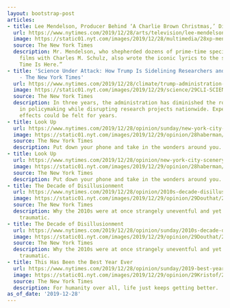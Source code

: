 ```yaml
---
layout: bootstrap-post
articles:
- title: Lee Mendelson, Producer Behind ‘A Charlie Brown Christmas,’ Dies at 86
  url: https://www.nytimes.com/2019/12/28/arts/television/lee-mendelson-dead.html
  image: https://static01.nyt.com/images/2019/12/28/multimedia/28xp-mendelson/28xp-mendelson-facebookJumbo.jpg
  source: The New York Times
  description: Mr. Mendelson, who shepherded dozens of prime-time specials and “Peanuts”
    films with Charles M. Schulz, also wrote the iconic lyrics to the song “Christmas
    Time Is Here.”
- title: 'Science Under Attack: How Trump Is Sidelining Researchers and Their Work
    - The New York Times'
  url: https://www.nytimes.com/2019/12/28/climate/trump-administration-war-on-science.html
  image: https://static01.nyt.com/images/2019/12/29/science/29CLI-SCIENCE-epa1/merlin_166206960_8d393c85-cb38-41de-84e3-053b2c70c014-facebookJumbo.jpg
  source: The New York Times
  description: In three years, the administration has diminished the role of science
    in policymaking while disrupting research projects nationwide. Experts say the
    effects could be felt for years.
- title: Look Up
  url: https://www.nytimes.com/2019/12/28/opinion/sunday/new-york-city-scenery.html
  image: https://static01.nyt.com/images/2019/12/29/opinion/28haberman/28haberman-facebookJumbo.jpg
  source: The New York Times
  description: Put down your phone and take in the wonders around you.
- title: Look Up
  url: https://www.nytimes.com/2019/12/28/opinion/new-york-city-scenery.html
  image: https://static01.nyt.com/images/2019/12/29/opinion/28haberman/28haberman-facebookJumbo.jpg
  source: The New York Times
  description: Put down your phone and take in the wonders around you.
- title: The Decade of Disillusionment
  url: https://www.nytimes.com/2019/12/28/opinion/2010s-decade-disillusionment.html
  image: https://static01.nyt.com/images/2019/12/29/opinion/29Douthat/29Douthat-facebookJumbo.jpg
  source: The New York Times
  description: Why the 2010s were at once strangely uneventful and yet psychologically
    traumatic.
- title: The Decade of Disillusionment
  url: https://www.nytimes.com/2019/12/28/opinion/sunday/2010s-decade-disillusionment.html
  image: https://static01.nyt.com/images/2019/12/29/opinion/29Douthat/29Douthat-facebookJumbo.jpg
  source: The New York Times
  description: Why the 2010s were at once strangely uneventful and yet psychologically
    traumatic.
- title: This Has Been the Best Year Ever
  url: https://www.nytimes.com/2019/12/28/opinion/sunday/2019-best-year-poverty.html
  image: https://static01.nyt.com/images/2019/12/29/opinion/29Kristof/29Kristof-facebookJumbo.jpg
  source: The New York Times
  description: For humanity over all, life just keeps getting better.
as_of_date: '2019-12-28'
---
```



